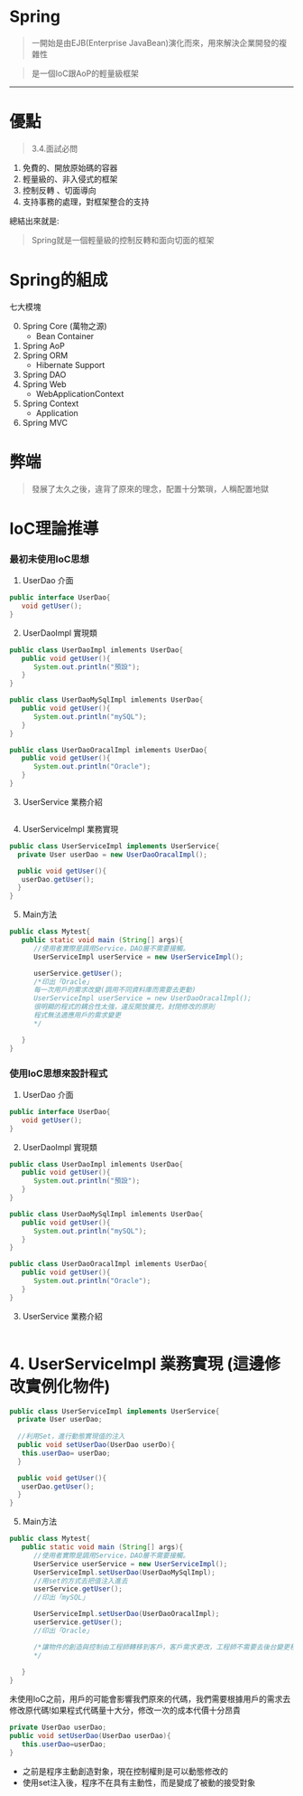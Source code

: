 
# Spring

>一開始是由EJB(Enterprise JavaBean)演化而來，用來解決企業開發的複雜性


>是一個IoC跟AoP的輕量級框架

---

# 優點
> 3.4.面試必問
1. 免費的、開放原始碼的容器
2. 輕量級的、非入侵式的框架
3. 控制反轉 、切面導向
4. 支持事務的處理，對框架整合的支持




總結出來就是: 
>Spring就是一個輕量級的控制反轉和面向切面的框架



# Spring的組成

七大模塊

0. Spring Core (萬物之源)
   + Bean Container
1. Spring AoP
2. Spring ORM
   + Hibernate Support
3. Spring DAO
4. Spring Web
   + WebApplicationContext
5. Spring Context
   + Application
6. Spring MVC


# 弊端

> 發展了太久之後，違背了原來的理念，配置十分繁瑣，人稱配置地獄

# IoC理論推導

### 最初未使用IoC思想
1. UserDao 介面
```java
public interface UserDao{
   void getUser();
}
```
2. UserDaoImpl 實現類
``` java
public class UserDaoImpl imlements UserDao{
   public void getUser(){
      System.out.println("預設");
   }
}
```
``` java
public class UserDaoMySqlImpl imlements UserDao{
   public void getUser(){
      System.out.println("mySQL");
   }
}
```
``` java
public class UserDaoOracalImpl imlements UserDao{
   public void getUser(){
      System.out.println("Oracle");
   }
}
```
3. UserService 業務介紹

```java

```

4. UserServiceImpl 業務實現
```java
public class UserServiceImpl implements UserService{
  private User userDao = new UserDaoOracalImpl();

  public void getUser(){
   userDao.getUser();
  }
}
```

5. Main方法
```java
public class Mytest{
   public static void main (String[] args){
      //使用者實際是調用Service，DAO層不需要接觸。
      UserServiceImpl userService = new UserServiceImpl();

      userService.getUser();
      /*印出「Oracle」
      每一次用戶的需求改變(調用不同資料庫而需要去更動)
      UserServiceImpl userService = new UserDaoOracalImpl();
      很明顯的程式的耦合性太強，違反開放擴充，封閉修改的原則
      程式無法適應用戶的需求變更
      */

   }
}

```

### 使用IoC思想來設計程式

1. UserDao 介面
```java
public interface UserDao{
   void getUser();
}
```

2. UserDaoImpl 實現類
``` java
public class UserDaoImpl imlements UserDao{
   public void getUser(){
      System.out.println("預設");
   }
}
```
``` java
public class UserDaoMySqlImpl imlements UserDao{
   public void getUser(){
      System.out.println("mySQL");
   }
}
```
``` java
public class UserDaoOracalImpl imlements UserDao{
   public void getUser(){
      System.out.println("Oracle");
   }
}
```
3. UserService 業務介紹

```java

```

# 4. UserServiceImpl 業務實現 (這邊修改實例化物件)
```java
public class UserServiceImpl implements UserService{
  private User userDao;
  
  //利用Set，進行動態實現值的注入
  public void setUserDao(UserDao userDo){
   this.userDao= userDao;
  }

  public void getUser(){
   userDao.getUser();
  }
}
```

5. Main方法
```java
public class Mytest{
   public static void main (String[] args){
      //使用者實際是調用Service，DAO層不需要接觸。
      UserService userService = new UserServiceImpl();
      UserServiceImpl.setUserDao(UserDaoMySqlImpl);
      //用set的方式去把值注入進去
      userService.getUser();
      //印出「mySQL」

      UserServiceImpl.setUserDao(UserDaoOracalImpl);
      userService.getUser();
      //印出「Oracle」

      /*讓物件的創造與控制由工程師轉移到客戶，客戶需求更改，工程師不需要去後台變更程式碼
      */
      
   }
}

```

未使用IoC之前，用戶的可能會影響我們原來的代碼，我們需要根據用戶的需求去修改原代碼!如果程式代碼量十大分，修改一次的成本代價十分昂貴

```java
private UserDao userDao;
public void setUserDao(UserDao userDao){
   this.userDao=userDao;
}
```

+ 之前是程序主動創造對象，現在控制權則是可以動態修改的
+ 使用set注入後，程序不在具有主動性，而是變成了被動的接受對象






